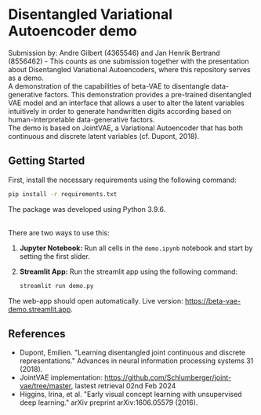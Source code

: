 # Disentangled Variational Autoencoder demo
Submission by: Andre Gilbert (4365546) and Jan Henrik Bertrand (8556462) - This counts as one submission together with the presentation about Disentangled Variational Autoencoders, where this repository serves as a demo.<br>
A demonstration of the capabilities of beta-VAE to disentangle data-generative factors. This demonstration provides a pre-trained disentangled VAE model and an interface that allows a user to alter the latent variables intuitively in order to generate handwritten digits according based on human-interpretable data-generative factors.<br>
The demo is based on JointVAE, a Variational Autoencoder that has both continuous and discrete latent variables (cf. Dupont, 2018).

## Getting Started

First, install the necessary requirements using the following command:

```bash
pip install -r requirements.txt
```

The package was developed using Python 3.9.6.

<br>
There are two ways to use this:

1. <b>Jupyter Notebook:</b> Run all cells in the `demo.ipynb` notebook and start by setting the first slider.

2. <b>Streamlit App:</b> Run the streamlit app using the following command:
   ```bash
   streamlit run demo.py
   ```

The web-app should open automatically. Live version: https://beta-vae-demo.streamlit.app.

## References

- Dupont, Emilien. "Learning disentangled joint continuous and discrete representations." Advances in neural information processing systems 31 (2018).
- JointVAE implementation: https://github.com/Schlumberger/joint-vae/tree/master, lastest retrieval 02nd Feb 2024
- Higgins, Irina, et al. "Early visual concept learning with unsupervised deep learning." arXiv preprint arXiv:1606.05579 (2016).
